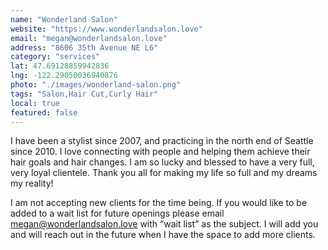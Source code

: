 ```yaml
---
name: "Wonderland Salon"
website: "https://www.wonderlandsalon.love"
email: "megan@wonderlandsalon.love"
address: "8606 35th Avenue NE L6"
category: "services"
lat: 47.69128859942836
lng: -122.29050036940876
photo: "./images/wonderland-salon.png"
tags: "Salon,Hair Cut,Curly Hair"
local: true
featured: false
---
```


I have been a stylist since 2007, and practicing in the north end of Seattle since 2010. I love connecting with people and helping them achieve their hair goals and hair changes. I am so lucky and blessed to have a very full, very loyal clientele. Thank you all for making my life so full and my dreams my reality!

I am not accepting new clients for the time being. If you would like to be added to a wait list for future openings please email megan@wonderlandsalon.love with “wait list” as the subject. I will add you and will reach out in the future when I have the space to add more clients.